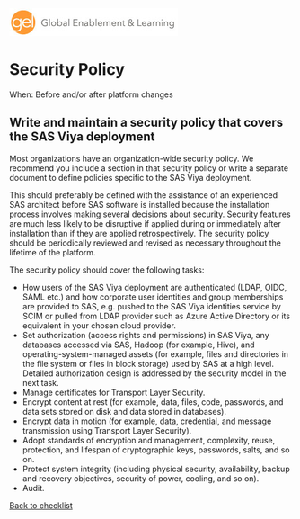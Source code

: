 ![Global Enablement & Learning](/img/gel_banner_logo_tech-partners.jpg)

# Security Policy

<!--
SortString: 0170
Description: Write and maintain a security policy that covers the SAS Viya deployment
Tags: Initial,Legacy,Done
Topic: Organization & Governance
Essential: -
Authors: David Stern
-->
When: Before and/or after platform changes

## Write and maintain a security policy that covers the SAS Viya deployment

Most organizations have an organization-wide security policy. We recommend you include a section in that security policy or write a separate document to define policies specific to the SAS Viya deployment.

This should preferably be defined with the assistance of an experienced SAS architect before SAS software is installed because the installation process involves making several decisions about security. Security features are much less likely to be disruptive if applied during or immediately after installation than if they are applied retrospectively. The security policy should be periodically reviewed and revised as necessary throughout the lifetime of the platform.

The security policy should cover the following tasks:

* How users of the SAS Viya deployment are authenticated (LDAP, OIDC, SAML etc.) and how corporate user identities and group memberships are provided to SAS, e.g. pushed to the SAS Viya identities service by SCIM or pulled from LDAP provider such as Azure Active Directory or its equivalent in your chosen cloud provider.
* Set authorization (access rights and permissions) in SAS Viya, any databases accessed via SAS, Hadoop (for example, Hive), and operating-system-managed assets (for example, files and directories in the file system or files in block storage) used by SAS at a high level. Detailed authorization design is addressed by the security model in the next task.
* Manage certificates for Transport Layer Security.
* Encrypt content at rest (for example, data, files, code, passwords, and data sets stored on disk and data stored in databases).
* Encrypt data in motion (for example, data, credential, and message transmission using Transport Layer Security).
* Adopt standards of encryption and management, complexity, reuse, protection, and lifespan of cryptographic keys, passwords, salts, and so on.
* Protect system integrity (including physical security, availability, backup and recovery objectives, security of power, cooling, and so on).
* Audit.

[Back to checklist](../checklist.md)